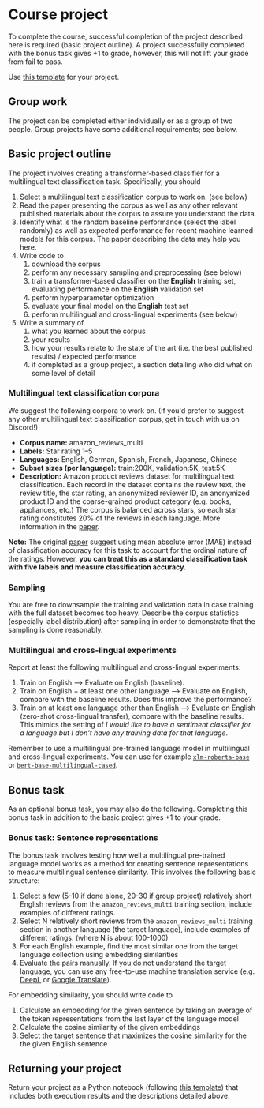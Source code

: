 # Course project

To complete the course, successful completion of the project described here is required (basic project outline). A project successfully completed with the bonus task gives +1 to grade, however, this will not lift your grade from fail to pass.

Use [this template](todo) for your project.

## Group work

The project can be completed either individually or as a group of two people. Group projects have some additional requirements; see below.

## Basic project outline

The project involves creating a transformer-based classifier for a multilingual text classification task. Specifically, you should

1. Select a multilingual text classification corpus to work on. (see below)
2. Read the paper presenting the corpus as well as any other relevant published materials about the corpus to assure you understand the data.
3. Identify what is the random baseline performance (select the label randomly) as well as expected performance for recent machine learned models for this corpus. The paper describing the data may help you here.
4. Write code to
	1. download the corpus
	2. perform any necessary sampling and preprocessing (see below)
	3. train a transformer-based classifier on the **English** training set, evaluating performance on the **English** validation set
	4. perform hyperparameter optimization
	5. evaluate your final model on the **English** test set
	6. perform multilingual and cross-lingual experiments (see below)
5. Write a summary of
	1. what you learned about the corpus
	2. your results
	3. how your results relate to the state of the art (i.e. the best published results) / expected performance
	4. if completed as a group project, a section detailing who did what on some level of detail

### Multilingual text classification corpora

We suggest the following corpora to work on. (If you'd prefer to suggest any other multilingual text classification corpus, get in touch with us on Discord!)

* **Corpus name:** amazon_reviews_multi
* **Labels:** Star rating 1–5
* **Languages:** English, German, Spanish, French, Japanese, Chinese
* **Subset sizes (per language):** train:200K, validation:5K, test:5K
* **Description:** Amazon product reviews dataset for multilingual text classification. Each record in the dataset contains the review text, the review title, the star rating, an anonymized reviewer ID, an anonymized product ID and the coarse-grained product category (e.g. books, appliances, etc.) The corpus is balanced across stars, so each star rating constitutes 20% of the reviews in each language. More information in the [paper](https://aclanthology.org/2020.emnlp-main.369/).

**Note:** The original [paper](https://aclanthology.org/2020.emnlp-main.369/) suggest using mean absolute error (MAE) instead of classification accuracy for this task to account for the ordinal nature of the ratings. However, **you can treat this as a standard classification task with five labels and measure classification accuracy.**

### Sampling

You are free to downsample the training and validation data in case training with the full dataset becomes too heavy. Describe the corpus statistics (especially label distribution) after sampling in order to demonstrate that the sampling is done reasonably.

### Multilingual and cross-lingual experiments

Report at least the following multilingual and cross-lingual experiments:
  1. Train on English --> Evaluate on English (baseline).
  2. Train on English + at least one other language --> Evaluate on English, compare with the baseline results. Does this improve the performance?
  3. Train on at least one language other than English --> Evaluate on English (zero-shot cross-lingual transfer), compare with the baseline results. This mimics the setting of *I would like to have a sentiment classifier for a language but I don't have any training data for that language*.

Remember to use a multilingual pre-trained language model in multilingual and cross-lingual experiments. You can use for example [`xlm-roberta-base`](https://huggingface.co/xlm-roberta-base) or [`bert-base-multilingual-cased`](https://huggingface.co/bert-base-multilingual-cased).

## Bonus task

As an optional bonus task, you may also do the following. Completing this bonus task in addition to the basic project gives +1 to your grade.

### Bonus task: Sentence representations

The bonus task involves testing how well a multilingual pre-trained language model works as a method for creating sentence representations to measure multilingual sentence similarity. This involves the following basic structure:
  1. Select a few (5-10 if done alone, 20-30 if group project) relatively short English reviews from the `amazon_reviews_multi` training section, include examples of different ratings. 
  2. Select N relatively short reviews from the `amazon_reviews_multi` training section in another language (the target language), include examples of different ratings. (where N is about 100-1000)
  3. For each English example, find the most similar one from the target language collection using embedding similarities
  4. Evaluate the pairs manually. If you do not understand the target language, you can use any free-to-use machine translation service (e.g. [DeepL](https://www.deepl.com/translator) or [Google Translate](https://translate.google.fi/)).
     
For embedding similarity, you should write code to
  1. Calculate an embedding for the given sentence by taking an average of the token representations from the last layer of the language model
  2. Calculate the cosine similarity of the given embeddings
  3. Select the target sentence that maximizes the cosine similarity for the the given English sentence

## Returning your project

Return your project as a Python notebook (following [this template](todo)) that includes both execution results and the descriptions detailed above.
